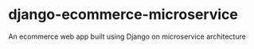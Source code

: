 # django-ecommerce-microservice
An ecommerce web app built using Django on microservice architecture
